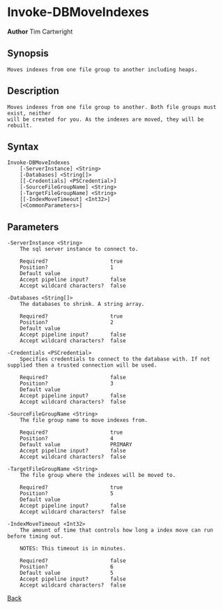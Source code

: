 # Invoke-DBMoveIndexes
**Author** Tim Cartwright

## Synopsis
    Moves indexes from one file group to another including heaps.

## Description
    Moves indexes from one file group to another. Both file groups must exist, neither
    will be created for you. As the indexes are moved, they will be rebuilt.

## Syntax
    Invoke-DBMoveIndexes 
        [-ServerInstance] <String> 
        [-Databases] <String[]> 
        [[-Credentials] <PSCredential>] 
        [-SourceFileGroupName] <String> 
        [-TargetFileGroupName] <String> 
        [[-IndexMoveTimeout] <Int32>] 
        [<CommonParameters>]

## Parameters
    -ServerInstance <String>
        The sql server instance to connect to.

        Required?                    true
        Position?                    1
        Default value                
        Accept pipeline input?       false
        Accept wildcard characters?  false

    -Databases <String[]>
        The databases to shrink. A string array.

        Required?                    true
        Position?                    2
        Default value                
        Accept pipeline input?       false
        Accept wildcard characters?  false

    -Credentials <PSCredential>
        Specifies credentials to connect to the database with. If not supplied then a trusted connection will be used.

        Required?                    false
        Position?                    3
        Default value                
        Accept pipeline input?       false
        Accept wildcard characters?  false

    -SourceFileGroupName <String>
        The file group name to move indexes from.

        Required?                    true
        Position?                    4
        Default value                PRIMARY
        Accept pipeline input?       false
        Accept wildcard characters?  false

    -TargetFileGroupName <String>
        The file group where the indexes will be moved to.

        Required?                    true
        Position?                    5
        Default value                
        Accept pipeline input?       false
        Accept wildcard characters?  false

    -IndexMoveTimeout <Int32>
        The amount of time that controls how long a index move can run before timing out.
        
        NOTES: This timeout is in minutes.

        Required?                    false
        Position?                    6
        Default value                5
        Accept pipeline input?       false
        Accept wildcard characters?  false


[Back](/README.md)